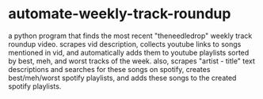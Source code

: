 # automate-weekly-track-roundup
a python program that finds the most recent "theneedledrop" weekly track roundup video. scrapes vid description, collects youtube links to songs mentioned in vid, and automatically adds them to youtube playlists sorted by best, meh, and worst tracks of the week. also, scrapes "artist - title" text descriptions and searches for these songs on spotify, creates best/meh/worst spotify playlists, and adds these songs to the created spotify playlists.
